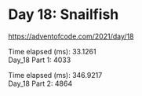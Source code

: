 # Day 18: Snailfish #
https://adventofcode.com/2021/day/18

Time elapsed (ms): 33.1261\
Day_18 Part 1: 4033

Time elapsed (ms): 346.9217\
Day_18 Part 2: 4864
